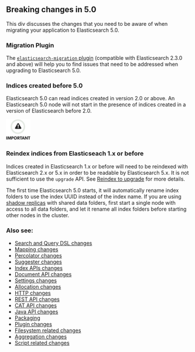 ## Breaking changes in 5.0

This div discusses the changes that you need to be aware of when migrating your application to Elasticsearch 5.0.

### Migration Plugin

The [`elasticsearch-migration` plugin](https://github.com/elastic/elasticsearch-migration/blob/2.x/README.asciidoc) (compatible with Elasticsearch 2.3.0 and above) will help you to find issues that need to be addressed when upgrading to Elasticsearch 5.0.

### Indices created before 5.0

Elasticsearch 5.0 can read indices created in version 2.0 or above. An Elasticsearch 5.0 node will not start in the presence of indices created in a version of Elasticsearch before 2.0.

![Important](images/icons/important.png)

### Reindex indices from Elasticseach 1.x or before

Indices created in Elasticsearch 1.x or before will need to be reindexed with Elasticsearch 2.x or 5.x in order to be readable by Elasticsearch 5.x. It is not sufficient to use the `upgrade` API. See [Reindex to upgrade](reindex-upgrade.html "Reindex to upgrade") for more details.

The first time Elasticsearch 5.0 starts, it will automatically rename index folders to use the index UUID instead of the index name. If you are using [shadow replicas](indices-shadow-replicas.html "Shadow replica indices") with shared data folders, first start a single node with access to all data folders, and let it rename all index folders before starting other nodes in the cluster.

### Also see:

  * [Search and Query DSL changes](breaking_50_search_changes.html "Search and Query DSL changes")
  * [Mapping changes](breaking_50_mapping_changes.html "Mapping changes")
  * [Percolator changes](breaking_50_percolator.html "Percolator changes")
  * [Suggester changes](breaking_50_suggester.html "Suggester changes")
  * [Index APIs changes](breaking_50_index_apis.html "Index APIs changes")
  * [Document API changes](breaking_50_document_api_changes.html "Document API changes")
  * [Settings changes](breaking_50_settings_changes.html "Settings changes")
  * [Allocation changes](breaking_50_allocation.html "Allocation changes")
  * [HTTP changes](breaking_50_http_changes.html "HTTP changes")
  * [REST API changes](breaking_50_rest_api_changes.html "REST API changes")
  * [CAT API changes](breaking_50_cat_api.html "CAT API changes")
  * [Java API changes](breaking_50_java_api_changes.html "Java API changes")
  * [Packaging](breaking_50_packaging.html "Packaging")
  * [Plugin changes](breaking_50_plugins.html "Plugin changes")
  * [Filesystem related changes](breaking_50_fs.html "Filesystem related changes")
  * [Aggregation changes](breaking_50_aggregations_changes.html "Aggregation changes")
  * [Script related changes](breaking_50_scripting.html "Script related changes")


